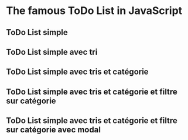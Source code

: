 # The famous ToDo List in JavaScript

## ToDo List simple

## ToDo List simple avec tri

## ToDo List simple avec tris et catégorie

## ToDo List simple avec tris et catégorie et filtre sur catégorie

## ToDo List simple avec tris et catégorie et filtre sur catégorie avec modal
